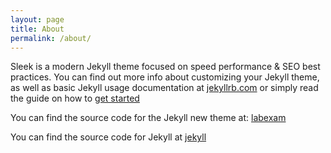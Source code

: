 ```yaml
---
layout: page
title: About
permalink: /about/
---
```


Sleek is a modern Jekyll theme focused on speed performance & SEO best practices. You can find out more info about customizing your Jekyll theme, as well as basic Jekyll usage documentation at [jekyllrb.com](http://jekyllrb.com/) or simply read the guide on how to [get started](/getting-started)

You can find the source code for the Jekyll new theme at:
[labexam](https://github.com/janczizikow/labexam)

You can find the source code for Jekyll at
[jekyll](https://github.com/jekyll/jekyll)
